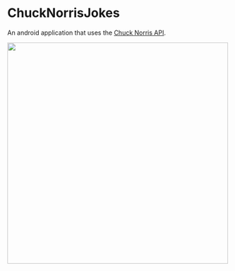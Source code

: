 # ChuckNorrisJokes

An android application that uses the [Chuck Norris API](https://api.chucknorris.io/).

<img src="https://user-images.githubusercontent.com/13676090/212862395-fd1042ec-feba-407c-a27a-b3d01b1b35fa.jpg" width="500">
